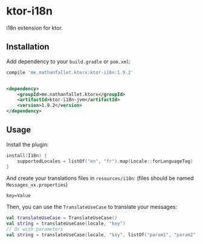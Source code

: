 # ktor-i18n

i18n extension for ktor.

## Installation

Add dependency to your `build.gradle` or `pom.xml`:

```groovy
compile 'me.nathanfallet.ktorx:ktor-i18n:1.9.2'
```

```xml

<dependency>
    <groupId>me.nathanfallet.ktorx</groupId>
    <artifactId>ktor-i18n-jvm</artifactId>
    <version>1.9.2</version>
</dependency>
```

## Usage

Install the plugin:

```kt
install(I18n) {
    supportedLocales = listOf("en", "fr").map(Locale::forLanguageTag)
}
```

And create your translations files in `resources/i18n`: (files should be named `Messages_xx.properties`)

```properties
key=Value
```

Then, you can use the `TranslateUseCase` to translate your messages:

```kt
val translateUseCase = TranslateUseCase()
val string = translateUseCase(locale, "key")
// Or with parameters
val string = translateUseCase(locale, "key", listOf("param1", "param2"))
```
